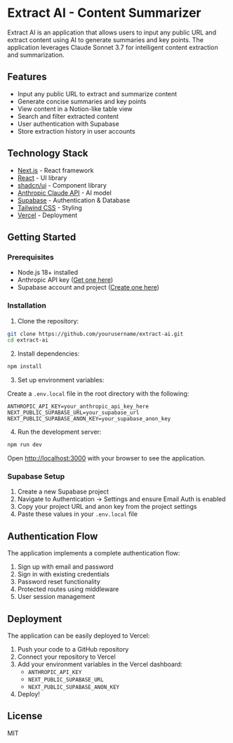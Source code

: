 # Extract AI - Content Summarizer

Extract AI is an application that allows users to input any public URL and extract content using AI to generate summaries and key points. The application leverages Claude Sonnet 3.7 for intelligent content extraction and summarization.

## Features

- Input any public URL to extract and summarize content
- Generate concise summaries and key points
- View content in a Notion-like table view
- Search and filter extracted content
- User authentication with Supabase
- Store extraction history in user accounts

## Technology Stack

- [Next.js](https://nextjs.org) - React framework
- [React](https://react.dev) - UI library
- [shadcn/ui](https://ui.shadcn.com) - Component library
- [Anthropic Claude API](https://anthropic.com/claude) - AI model
- [Supabase](https://supabase.com) - Authentication & Database
- [Tailwind CSS](https://tailwindcss.com) - Styling
- [Vercel](https://vercel.com) - Deployment

## Getting Started

### Prerequisites

- Node.js 18+ installed
- Anthropic API key ([Get one here](https://www.anthropic.com/api))
- Supabase account and project ([Create one here](https://supabase.com))

### Installation

1. Clone the repository:

```bash
git clone https://github.com/yourusername/extract-ai.git
cd extract-ai
```

2. Install dependencies:

```bash
npm install
```

3. Set up environment variables:

Create a `.env.local` file in the root directory with the following:

```
ANTHROPIC_API_KEY=your_anthropic_api_key_here
NEXT_PUBLIC_SUPABASE_URL=your_supabase_url
NEXT_PUBLIC_SUPABASE_ANON_KEY=your_supabase_anon_key
```

4. Run the development server:

```bash
npm run dev
```

Open [http://localhost:3000](http://localhost:3000) with your browser to see the application.

### Supabase Setup

1. Create a new Supabase project
2. Navigate to Authentication → Settings and ensure Email Auth is enabled
3. Copy your project URL and anon key from the project settings
4. Paste these values in your `.env.local` file

## Authentication Flow

The application implements a complete authentication flow:

1. Sign up with email and password
2. Sign in with existing credentials
3. Password reset functionality
4. Protected routes using middleware
5. User session management

## Deployment

The application can be easily deployed to Vercel:

1. Push your code to a GitHub repository
2. Connect your repository to Vercel
3. Add your environment variables in the Vercel dashboard:
   - `ANTHROPIC_API_KEY`
   - `NEXT_PUBLIC_SUPABASE_URL`
   - `NEXT_PUBLIC_SUPABASE_ANON_KEY`
4. Deploy!

## License

MIT
